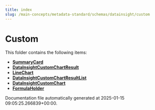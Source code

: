 ```yaml
---
title: index
slug: /main-concepts/metadata-standard/schemas/datainsight/custom
---
```


# Custom

This folder contains the following items:

- [**SummaryCard**](/main-concepts/metadata-standard/schemas/datainsight/custom/summarycard)
- [**DataInsightCustomChartResult**](/main-concepts/metadata-standard/schemas/datainsight/custom/datainsightcustomchartresult)
- [**LineChart**](/main-concepts/metadata-standard/schemas/datainsight/custom/linechart)
- [**DataInsightCustomChartResultList**](/main-concepts/metadata-standard/schemas/datainsight/custom/datainsightcustomchartresultlist)
- [**DataInsightCustomChart**](/main-concepts/metadata-standard/schemas/datainsight/custom/datainsightcustomchart)
- [**FormulaHolder**](/main-concepts/metadata-standard/schemas/datainsight/custom/formulaholder)


Documentation file automatically generated at 2025-01-15 09:05:25.266839+00:00.
